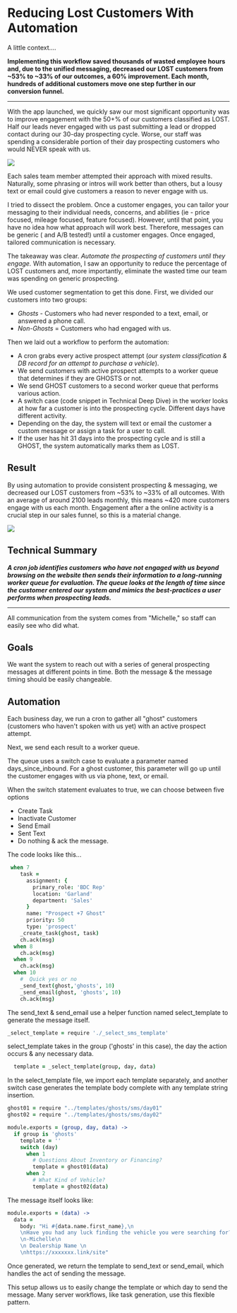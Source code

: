 # Reducing Lost Customers With Automation
A little context....

**Implementing this workflow saved thousands of wasted employee hours and, due to the unified messaging, decreased our LOST customers from ~53% to ~33% of our outcomes, a 60% improvement. Each month, hundreds of additional customers move one step further in our conversion funnel.**

---

With the app launched, we quickly saw our most significant opportunity was to improve engagement with the 50+% of our customers classified as LOST.  Half our leads never engaged with us past submitting a lead or dropped contact during our 30-day prospecting cycle. Worse, our staff was spending a considerable portion of their day prospecting customers who would NEVER speak with us.


![](https://www.glathrop.com/content/images/2019/08/Screen-Shot-2019-08-06-at-1.44.05-PM.png)

Each sales team member attempted their approach with mixed results. Naturally, some phrasing or intros will work better than others, but a lousy text or email could give customers a reason to never engage with us.

I tried to dissect the problem. Once a customer engages, you can tailor your messaging to their individual needs, concerns, and abilities (ie - price focused, mileage focused, feature focused). However, until that point, you have no idea how what approach will work best. Therefore, messages can be generic ( and A/B tested!) until a customer engages. Once engaged, tailored communication is necessary.

The takeaway was clear. *Automate the prospecting of customers until they engage.* With automation, I saw an opportunity to reduce the percentage of LOST customers and, more importantly, eliminate the wasted time our team was spending on generic prospecting.

We used customer segmentation to get this done. First, we divided our customers into two groups:
- *Ghosts* - Customers who had never responded to a text, email, or answered a phone call.
- *Non-Ghosts* = Customers who had engaged with us.

Then we laid out a workflow to perform the automation:

- A cron grabs every active prospect attempt (*our system classification & DB record for an attempt to purchase a vehicle*).
- We send customers with active prospect attempts to a worker queue that determines if they are GHOSTS or not.
- We send GHOST customers to a second worker queue that performs various action.
- A switch case (code snippet in Technical Deep Dive) in the worker looks at how far a customer is into the prospecting cycle. Different days have different activity.
- Depending on the day, the system will text or email the customer a custom message or assign a task for a user to call.
- If the user has hit 31 days into the prospecting cycle and is still a GHOST, the system automatically marks them as LOST.

 ## Result
 
By using automation to provide consistent prospecting & messaging, we decreased our LOST customers from ~53% to ~33% of all outcomes. With an average of around 2100 leads monthly, this means ~420 more customers engage with us each month. Engagement after a the online activity is a crucial step in our sales funnel, so this is a material change.

![](https://www.glathrop.com/content/images/2019/08/Screen-Shot-2019-08-06-at-3.19.17-PM.png)

## Technical Summary
**_A cron job identifies customers who have not engaged with us beyond browsing on the website then sends their information to a long-running worker queue for evaluation. The queue looks at the length of time since the customer entered our system and mimics the best-practices a user performs when prospecting leads._**

---

All communication from the system comes from "Michelle," so staff can easily see who did what.

## Goals
We want the system to reach out with a series of general prospecting messages at different points in time. Both the message & the message timing should be easily changeable.

## Automation
Each business day, we run a cron to gather all "ghost" customers (customers who haven't spoken with us yet) with an active prospect attempt.

Next, we send each result to a worker queue.

The queue uses a switch case to evaluate a parameter named days_since_inbound. For a ghost customer, this parameter will go up until the customer engages with us via phone, text, or email.

When the switch statement evaluates to true, we can choose between five options

- Create Task
- Inactivate Customer
- Send Email
- Sent Text
- Do nothing & ack the message.

The code looks like this... 
```coffeescript
 when 7
    task =
      assignment: {
        primary_role: 'BDC Rep'
        location: 'Garland'
        department: 'Sales'
      }
      name: "Prospect +7 Ghost"
      priority: 50
      type: 'prospect'
    _create_task(ghost, task)
    ch.ack(msg)
  when 8
    ch.ack(msg)
  when 9
    ch.ack(msg)
  when 10
    #  Quick yes or no
    _send_text(ghost,'ghosts', 10)
    _send_email(ghost, 'ghosts', 10)
    ch.ack(msg)
```

The send_text & send_email use a helper function named select_template to generate the message itself.

```coffeescript
_select_template = require './_select_sms_template'
```

select_template takes in the group ('ghosts' in this case), the day the action occurs & any necessary data.

```coffeescript
  template = _select_template(group, day, data)
```
In the select_template file, we import each template separately, and another switch case generates the template body complete with any template string insertion.

```coffeescript
ghost01 = require "../templates/ghosts/sms/day01"
ghost02 = require "../templates/ghosts/sms/day02"

module.exports = (group, day, data) ->
  if group is 'ghosts'
    template = ''
    switch (day)
      when 1
        # Questions About Inventory or Financing?
        template = ghost01(data)
      when 2
        # What Kind of Vehicle?
        template = ghost02(data)
```

The message itself looks like:

```coffeescript
module.exports = (data) ->
  data =
    body: "Hi #{data.name.first_name},\n
    \nHave you had any luck finding the vehicle you were searching for?\n
    \n-Michelle\n
    \n Dealership Name \n
    \nhttps://xxxxxxx.link/site"
 ```
 
 Once generated, we return the template to send_text or send_email, which handles the act of sending the message.

This setup allows us to easily change the template or which day to send the message. Many server workflows, like task generation, use this flexible pattern.
